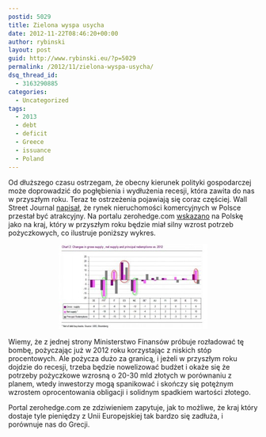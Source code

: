 ```yaml
---
postid: 5029
title: Zielona wyspa usycha
date: 2012-11-22T08:46:20+00:00
author: rybinski
layout: post
guid: http://www.rybinski.eu/?p=5029
permalink: /2012/11/zielona-wyspa-usycha/
dsq_thread_id:
  - 3163290885
categories:
  - Uncategorized
tags:
  - 2013
  - debt
  - deficit
  - Greece
  - issuance
  - Poland
---
```

Od dłuższego czasu ostrzegam, że obecny kierunek polityki gospodarczej może doprowadzić do pogłębienia i wydłużenia recesji, która zawita do nas w przyszłym roku. Teraz te ostrzeżenia pojawiają się coraz częściej. Wall Street Journal [napisał](http://wyborcza.biz/biznes/1,100896,12895735,_WSJ___Gwiazda_Polski_zaczyna_gasnac__Juz_nie_jestesmy.html), że rynek nieruchomości komercyjnych w Polsce przestał być atrakcyjny. Na portalu zerohedge.com [wskazano](http://www.zerohedge.com/news/2012-11-21/if-you-thought-2012-was-tough-european-bonds) na Polskę jako na kraj, który w przyszłym roku będzie miał silny wzrost potrzeb pożyczkowych, co ilustruje poniższy wykres.

<p style="text-align: center;">
  <a href="/uploads/2012/11/Bonds_supply.jpg"><img class="size-medium wp-image-5030 aligncenter" title="Bonds_supply" src="/uploads/2012/11/Bonds_supply-300x172.jpg" alt="" width="300" height="172" /></a>
</p>

Wiemy, że z jednej strony Ministerstwo Finansów próbuje rozładować tę bombę, pożyczając już w 2012 roku korzystając z niskich stóp procentowych. Ale pożycza dużo za granicą, i jeżeli w przyszłym roku dojdzie do recesji, trzeba będzie nowelizować budżet i okaże się że potrzeby pożyczkowe wzrosną o 20-30 mld złotych w porównaniu z planem, wtedy inwestorzy mogą spanikować i skończy się potężnym wzrostem oprocentowania obligacji i solidnym spadkiem wartości złotego.

Portal zerohedge.com ze zdziwieniem zapytuje, jak to możliwe, że kraj który dostaje tyle pieniędzy z Unii Europejskiej tak bardzo się zadłuża, i porównuje nas do Grecji.
